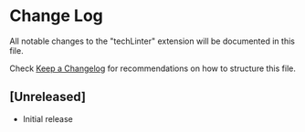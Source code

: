 # Change Log

All notable changes to the "techLinter" extension will be documented in this file.

Check [Keep a Changelog](http://keepachangelog.com/) for recommendations on how to structure this file.

## [Unreleased]

- Initial release
